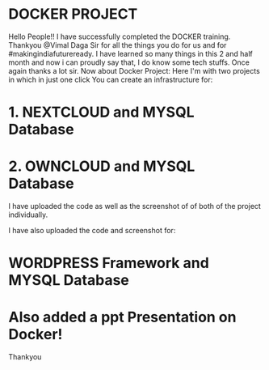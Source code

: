 # DOCKER PROJECT
Hello People!!
I have successfully completed the DOCKER training. Thankyou @Vimal Daga Sir for all the things you do for us and for #makingindiafutureready. I have learned so many things in this 2 and half month and now i can proudly say that, I do know some tech stuffs. Once again thanks a lot sir.
Now about Docker Project:
Here I'm with two projects in which in just one click You can create an infrastructure for:
# 1. NEXTCLOUD and MYSQL Database
# 2. OWNCLOUD and MYSQL Database
I have uploaded the code as well as the screenshot of of both of the project individually.

I have also uploaded the code and screenshot for:
# WORDPRESS Framework and MYSQL Database


# Also added a ppt Presentation on Docker!

Thankyou
